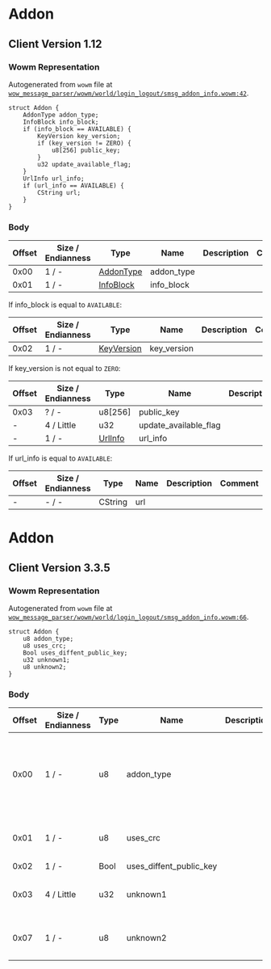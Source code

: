 # Addon

## Client Version 1.12

### Wowm Representation

Autogenerated from `wowm` file at [`wow_message_parser/wowm/world/login_logout/smsg_addon_info.wowm:42`](https://github.com/gtker/wow_messages/tree/main/wow_message_parser/wowm/world/login_logout/smsg_addon_info.wowm#L42).
```rust,ignore
struct Addon {
    AddonType addon_type;
    InfoBlock info_block;
    if (info_block == AVAILABLE) {
        KeyVersion key_version;
        if (key_version != ZERO) {
            u8[256] public_key;
        }
        u32 update_available_flag;
    }
    UrlInfo url_info;
    if (url_info == AVAILABLE) {
        CString url;
    }
}
```
### Body

| Offset | Size / Endianness | Type | Name | Description | Comment |
| ------ | ----------------- | ---- | ---- | ----------- | ------- |
| 0x00 | 1 / - | [AddonType](addontype.md) | addon_type |  |  |
| 0x01 | 1 / - | [InfoBlock](infoblock.md) | info_block |  |  |

If info_block is equal to `AVAILABLE`:

| Offset | Size / Endianness | Type | Name | Description | Comment |
| ------ | ----------------- | ---- | ---- | ----------- | ------- |
| 0x02 | 1 / - | [KeyVersion](keyversion.md) | key_version |  |  |

If key_version is not equal to `ZERO`:

| Offset | Size / Endianness | Type | Name | Description | Comment |
| ------ | ----------------- | ---- | ---- | ----------- | ------- |
| 0x03 | ? / - | u8[256] | public_key |  |  |
| - | 4 / Little | u32 | update_available_flag |  |  |
| - | 1 / - | [UrlInfo](urlinfo.md) | url_info |  |  |

If url_info is equal to `AVAILABLE`:

| Offset | Size / Endianness | Type | Name | Description | Comment |
| ------ | ----------------- | ---- | ---- | ----------- | ------- |
| - | - / - | CString | url |  |  |

# Addon

## Client Version 3.3.5

### Wowm Representation

Autogenerated from `wowm` file at [`wow_message_parser/wowm/world/login_logout/smsg_addon_info.wowm:66`](https://github.com/gtker/wow_messages/tree/main/wow_message_parser/wowm/world/login_logout/smsg_addon_info.wowm#L66).
```rust,ignore
struct Addon {
    u8 addon_type;
    u8 uses_crc;
    Bool uses_diffent_public_key;
    u32 unknown1;
    u8 unknown2;
}
```
### Body

| Offset | Size / Endianness | Type | Name | Description | Comment |
| ------ | ----------------- | ---- | ---- | ----------- | ------- |
| 0x00 | 1 / - | u8 | addon_type |  | Other emus hardcode this to 2. More research is required |
| 0x01 | 1 / - | u8 | uses_crc |  | Other emus hardcode this to 1. |
| 0x02 | 1 / - | Bool | uses_diffent_public_key |  |  |
| 0x03 | 4 / Little | u32 | unknown1 |  | Other emus hardcode this to 0 |
| 0x07 | 1 / - | u8 | unknown2 |  | Other emus hardcode this to 0 |

